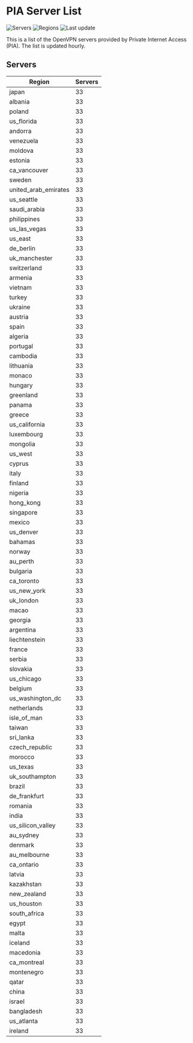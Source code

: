 # PIA Server List

![Servers](https://img.shields.io/badge/servers-3,201-blue) ![Regions](https://img.shields.io/badge/regions-97-blue) ![Last update](https://img.shields.io/badge/last_updated-Sat_Apr_27_13:00:33_GMT_2024-blue)

This is a list of the OpenVPN servers provided by Private Internet Access (PIA). The list is updated hourly.

## Servers
| Region               | Servers |
|----------------------|---------|
| japan | 33 |
| albania | 33 |
| poland | 33 |
| us_florida | 33 |
| andorra | 33 |
| venezuela | 33 |
| moldova | 33 |
| estonia | 33 |
| ca_vancouver | 33 |
| sweden | 33 |
| united_arab_emirates | 33 |
| us_seattle | 33 |
| saudi_arabia | 33 |
| philippines | 33 |
| us_las_vegas | 33 |
| us_east | 33 |
| de_berlin | 33 |
| uk_manchester | 33 |
| switzerland | 33 |
| armenia | 33 |
| vietnam | 33 |
| turkey | 33 |
| ukraine | 33 |
| austria | 33 |
| spain | 33 |
| algeria | 33 |
| portugal | 33 |
| cambodia | 33 |
| lithuania | 33 |
| monaco | 33 |
| hungary | 33 |
| greenland | 33 |
| panama | 33 |
| greece | 33 |
| us_california | 33 |
| luxembourg | 33 |
| mongolia | 33 |
| us_west | 33 |
| cyprus | 33 |
| italy | 33 |
| finland | 33 |
| nigeria | 33 |
| hong_kong | 33 |
| singapore | 33 |
| mexico | 33 |
| us_denver | 33 |
| bahamas | 33 |
| norway | 33 |
| au_perth | 33 |
| bulgaria | 33 |
| ca_toronto | 33 |
| us_new_york | 33 |
| uk_london | 33 |
| macao | 33 |
| georgia | 33 |
| argentina | 33 |
| liechtenstein | 33 |
| france | 33 |
| serbia | 33 |
| slovakia | 33 |
| us_chicago | 33 |
| belgium | 33 |
| us_washington_dc | 33 |
| netherlands | 33 |
| isle_of_man | 33 |
| taiwan | 33 |
| sri_lanka | 33 |
| czech_republic | 33 |
| morocco | 33 |
| us_texas | 33 |
| uk_southampton | 33 |
| brazil | 33 |
| de_frankfurt | 33 |
| romania | 33 |
| india | 33 |
| us_silicon_valley | 33 |
| au_sydney | 33 |
| denmark | 33 |
| au_melbourne | 33 |
| ca_ontario | 33 |
| latvia | 33 |
| kazakhstan | 33 |
| new_zealand | 33 |
| us_houston | 33 |
| south_africa | 33 |
| egypt | 33 |
| malta | 33 |
| iceland | 33 |
| macedonia | 33 |
| ca_montreal | 33 |
| montenegro | 33 |
| qatar | 33 |
| china | 33 |
| israel | 33 |
| bangladesh | 33 |
| us_atlanta | 33 |
| ireland | 33 |